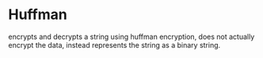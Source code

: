 Huffman
=======

encrypts and decrypts a string using huffman encryption, does not actually encrypt the data, instead represents the string as a binary string.
